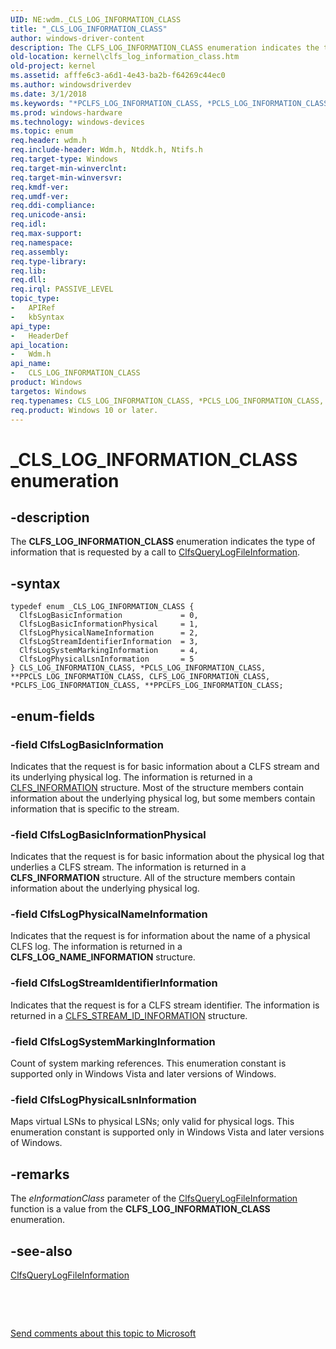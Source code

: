 ```yaml
---
UID: NE:wdm._CLS_LOG_INFORMATION_CLASS
title: "_CLS_LOG_INFORMATION_CLASS"
author: windows-driver-content
description: The CLFS_LOG_INFORMATION_CLASS enumeration indicates the type of information that is requested by a call to ClfsQueryLogFileInformation.
old-location: kernel\clfs_log_information_class.htm
old-project: kernel
ms.assetid: afffe6c3-a6d1-4e43-ba2b-f64269c44ec0
ms.author: windowsdriverdev
ms.date: 3/1/2018
ms.keywords: "*PCLFS_LOG_INFORMATION_CLASS, *PCLS_LOG_INFORMATION_CLASS, CLFS_LOG_INFORMATION_CLASS, CLFS_LOG_INFORMATION_CLASS enumeration [Kernel-Mode Driver Architecture], CLS_LOG_INFORMATION_CLASS, CLS_LOG_INFORMATION_CLASS enumeration [Kernel-Mode Driver Architecture], ClfsLogBasicInformation, ClfsLogBasicInformationPhysical, ClfsLogPhysicalLsnInformation, ClfsLogPhysicalNameInformation, ClfsLogStreamIdentifierInformation, ClfsLogSystemMarkingInformation, PCLFS_LOG_INFORMATION_CLASS, PCLFS_LOG_INFORMATION_CLASS enumeration pointer [Kernel-Mode Driver Architecture], PCLS_LOG_INFORMATION_CLASS, PCLS_LOG_INFORMATION_CLASS enumeration pointer [Kernel-Mode Driver Architecture], PPCLFS_LOG_INFORMATION_CLASS, PPCLFS_LOG_INFORMATION_CLASS enumeration pointer [Kernel-Mode Driver Architecture], PPCLS_LOG_INFORMATION_CLASS, PPCLS_LOG_INFORMATION_CLASS enumeration pointer [Kernel-Mode Driver Architecture], _CLS_LOG_INFORMATION_CLASS, kernel.clfs_log_information_class, sysenum_b63b4055-ea69-4955-8684-b42b148a3b7c.xml, wdm/CLFS_LOG_INFORMATION_CLASS, wdm/CLS_LOG_INFORMATION_CLASS, wdm/ClfsLogBasicInformation, wdm/ClfsLogBasicInformationPhysical, wdm/ClfsLogPhysicalLsnInformation, wdm/ClfsLogPhysicalNameInformation, wdm/ClfsLogStreamIdentifierInformation, wdm/ClfsLogSystemMarkingInformation, wdm/PCLFS_LOG_INFORMATION_CLASS, wdm/PCLS_LOG_INFORMATION_CLASS, wdm/PPCLFS_LOG_INFORMATION_CLASS, wdm/PPCLS_LOG_INFORMATION_CLASS"
ms.prod: windows-hardware
ms.technology: windows-devices
ms.topic: enum
req.header: wdm.h
req.include-header: Wdm.h, Ntddk.h, Ntifs.h
req.target-type: Windows
req.target-min-winverclnt: 
req.target-min-winversvr: 
req.kmdf-ver: 
req.umdf-ver: 
req.ddi-compliance: 
req.unicode-ansi: 
req.idl: 
req.max-support: 
req.namespace: 
req.assembly: 
req.type-library: 
req.lib: 
req.dll: 
req.irql: PASSIVE_LEVEL
topic_type:
-	APIRef
-	kbSyntax
api_type:
-	HeaderDef
api_location:
-	Wdm.h
api_name:
-	CLS_LOG_INFORMATION_CLASS
product: Windows
targetos: Windows
req.typenames: CLS_LOG_INFORMATION_CLASS, *PCLS_LOG_INFORMATION_CLASS, PPCLS_LOG_INFORMATION_CLASS
req.product: Windows 10 or later.
---
```


# _CLS_LOG_INFORMATION_CLASS enumeration


## -description


The <b>CLFS_LOG_INFORMATION_CLASS</b> enumeration indicates the type of information that is requested by a call to <a href="..\wdm\nf-wdm-clfsquerylogfileinformation.md">ClfsQueryLogFileInformation</a>.


## -syntax


````
typedef enum _CLS_LOG_INFORMATION_CLASS { 
  ClfsLogBasicInformation             = 0,
  ClfsLogBasicInformationPhysical     = 1,
  ClfsLogPhysicalNameInformation      = 2,
  ClfsLogStreamIdentifierInformation  = 3,
  ClfsLogSystemMarkingInformation     = 4,
  ClfsLogPhysicalLsnInformation       = 5
} CLS_LOG_INFORMATION_CLASS, *PCLS_LOG_INFORMATION_CLASS, **PPCLS_LOG_INFORMATION_CLASS, CLFS_LOG_INFORMATION_CLASS, *PCLFS_LOG_INFORMATION_CLASS, **PPCLFS_LOG_INFORMATION_CLASS;
````


## -enum-fields




### -field ClfsLogBasicInformation

Indicates that the request is for basic information about a CLFS stream and its underlying physical log. The information is returned in a <a href="..\wdm\ns-wdm-_cls_information.md">CLFS_INFORMATION</a> structure. Most of the structure members contain information about the underlying physical log, but some members contain information that is specific to the stream.


### -field ClfsLogBasicInformationPhysical

Indicates that the request is for basic information about the physical log that underlies a CLFS stream. The information is returned in a <b>CLFS_INFORMATION</b> structure. All of the structure members contain information about the underlying physical log.


### -field ClfsLogPhysicalNameInformation

Indicates that the request is for information about the name of a physical CLFS log. The information is returned in a <b>CLFS_LOG_NAME_INFORMATION</b> structure.


### -field ClfsLogStreamIdentifierInformation

Indicates that the request is for a CLFS stream identifier. The information is returned in a <a href="..\wdm\ns-wdm-_clfs_stream_id_information.md">CLFS_STREAM_ID_INFORMATION</a> structure.


### -field ClfsLogSystemMarkingInformation

Count of system marking references. This enumeration constant is supported only in Windows Vista and later versions of Windows.


### -field ClfsLogPhysicalLsnInformation

Maps virtual LSNs to physical LSNs; only valid for physical logs. This enumeration constant is supported only in Windows Vista and later versions of Windows.


## -remarks



The <i>eInformationClass</i> parameter of the <a href="..\wdm\nf-wdm-clfsquerylogfileinformation.md">ClfsQueryLogFileInformation</a> function is a value from the <b>CLFS_LOG_INFORMATION_CLASS</b> enumeration.




## -see-also

<a href="..\wdm\nf-wdm-clfsquerylogfileinformation.md">ClfsQueryLogFileInformation</a>



 

 

<a href="mailto:wsddocfb@microsoft.com?subject=Documentation%20feedback [kernel\kernel]:%20CLS_LOG_INFORMATION_CLASS enumeration%20 RELEASE:%20(3/1/2018)&amp;body=%0A%0APRIVACY STATEMENT%0A%0AWe use your feedback to improve the documentation. We don't use your email address for any other purpose, and we'll remove your email address from our system after the issue that you're reporting is fixed. While we're working to fix this issue, we might send you an email message to ask for more info. Later, we might also send you an email message to let you know that we've addressed your feedback.%0A%0AFor more info about Microsoft's privacy policy, see http://privacy.microsoft.com/en-us/default.aspx." title="Send comments about this topic to Microsoft">Send comments about this topic to Microsoft</a>

